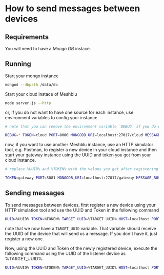 # How to send messages between devices

## Requirements
You will need to have a *Mongo DB* instace.

## Running

Start your mongo instance

```sh
mongod --dbpath /data/db
```

Start your cloud instace of Meshblu

```sh
node server.js --http
```

or, if you do not want to have one source for each instance, use environment variables to config your instance

```sh
# note that you can remove the environment variable `DEBUG` if you do not want to use Meshblu in debug mode.

DEBUG=* TOKEN=cloud PORT=8080 MONGODB_URI=localhost:27017/cloud MESSAGE_BUS_PORT=7777 node meshblu/server.js --http
```

now, if you want to use another Meshblu instance, use an HTTP simulator tool, e.g. Postman, to register a new device in your cloud instance and then start your gateway instance using the UUID and token you got from your cloud instance.

```sh
# replace %UUID% and %TOKEN% with the values you got after registering a new device.

TOKEN=gateway PORT=8081 MONGODB_URI=localhost:27017/gateway MESSAGE_BUS_PORT=7778 PARENT_CONNECTION_UUID=%UUID% PARENT_CONNECTION_TOKEN=%TOKEN% PARENT_CONNECTION_SERVER=localhost PARENT_CONNECTION_PORT=8080 node meshblu/server.js --http
```

## Sending messages

To send messages between devices, first register a new device using your HTTP simulation tool and use the UUID and Token in the following command

```sh
UUID=%UUID% TOKEN=%TOKEN% TARGET_UUID=%TARGET_UUID% HOST=localhost PORT=8080 node knot-cloud-logger/listener.js
```

note that we now have a `TARGET_UUID` variable. That variable should receive the UUID of the device that will send us a message. If you don't have it, just register a new one.

Now, using the UUID and Token of the newly registered device, execute the following command using the UUID of the listener device as %TARGET_UUID%.

```sh
UUID=%UUID% TOKEN=%TOKEN% TARGET_UUID=%TARGET_UUID% HOST=localhost PORT=8080 node knot-cloud-logger/device.js
```